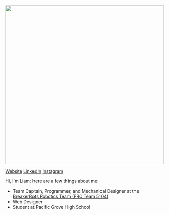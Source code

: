 <img src="http://breakerbots.com/images/robots/Tsunami.jpg" style="height: 500px">


<a href="http://liamsnow.com/">Website</a>
<a href="https://www.linkedin.com/in/liam-snow-140438169/">LinkedIn</a>
<a href="https://www.instagram.com/snow.liam/">Instagram</a>

Hi, I'm Liam; here are a few things about me:
- Team Captain, Programmer, and Mechanical Designer at the [BreakerBots Robotics Team (FRC Team 5104)](https://breakerbots.com)
- Web Designer
- Student at Pacific Grove High School

